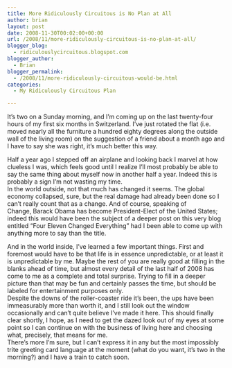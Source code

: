 ```yaml
---
title: More Ridiculously Circuitous is No Plan at All
author: brian
layout: post
date: 2008-11-30T00:02:00+00:00
url: /2008/11/more-ridiculously-circuitous-is-no-plan-at-all/
blogger_blog:
  - ridiculouslycircuitous.blogspot.com
blogger_author:
  - Brian
blogger_permalink:
  - /2008/11/more-ridiculously-circuitous-would-be.html
categories:
  - My Ridiculously Circuitous Plan

---
```

It&#8217;s two on a Sunday morning, and I&#8217;m coming up on the last twenty-four hours of my first six months in Switzerland. I&#8217;ve just rotated the flat (i.e. moved nearly all the furniture a hundred eighty degrees along the outside wall of the living room) on the suggestion of a friend about a month ago and I have to say she was right, it&#8217;s much better this way.

<div>
</div>

<div>
  Half a year ago I stepped off an airplane and looking back I marvel at how clueless I was, which feels good until I realize I&#8217;ll most probably be able to say the same thing about myself now in another half a year. Indeed this is probably a sign I&#8217;m not wasting my time.
</div>

<div>
</div>

<div>
  In the world outside, not that much has changed it seems. The global economy collapsed, sure, but the real damage had already been done so I can&#8217;t really count that as a change. And of course, speaking of Change, Barack Obama has become President-Elect of the United States; indeed this would have been the subject of a deeper post on this very blog entitled &#8220;Four Eleven Changed Everything&#8221; had I been able to come up with anything more to say than the title.  </p> 
  
  <div>
  </div>
  
  <div>
    And in the world inside, I&#8217;ve learned a few important things. First and foremost would have to be that life is in essence unpredictable, or at least it is unpredictable <span>by me</span>. Maybe the rest of you are really good at filling in the blanks ahead of time, but almost every detail of the last half of 2008 has come to me as a complete and total surprise. Trying to fill in a deeper picture than that may be fun and certainly passes the time, but should be labeled for entertainment purposes only.
  </div>
  
  <div>
  </div>
  
  <div>
    Despite the downs of the roller-coaster ride it&#8217;s been, the ups have been immeasurably more than worth it, and I still look out the window occasionally and can&#8217;t quite believe I&#8217;ve made it here. This should finally clear shortly, I hope, as I need to get the dazed look out of my eyes at some point so I can continue on with the business of living here and choosing what, precisely, that means for me.
  </div>
  
  <div>
  </div>
  
  <div>
    There&#8217;s more I&#8217;m sure, but I can&#8217;t express it in any but the most impossibly trite greeting card language at the moment (what do you want, it&#8217;s two in the morning?) and I have a train to catch soon.
  </div>
</div>